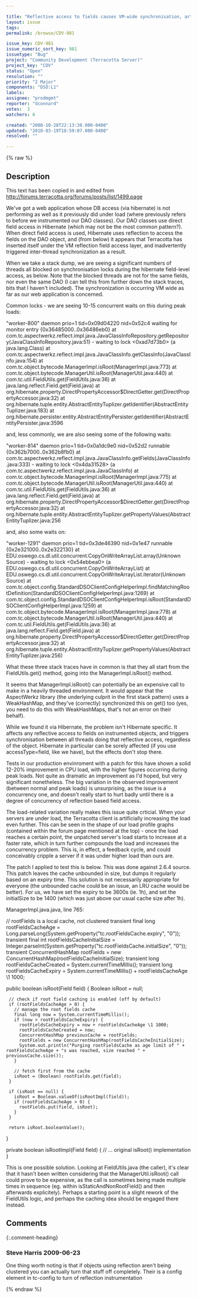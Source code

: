 ```yaml
---

title: "Reflective access to fields causes VM-wide synchronisation, artificially increasing CPU load and synchronisation waits in a highly concurrent environment"
layout: issue
tags: 
permalink: /browse/CDV-981

issue_key: CDV-981
issue_numeric_sort_key: 981
issuetype: "Bug"
project: "Community Development (Terracotta Server)"
project_key: "CDV"
status: "Open"
resolution: ""
priority: "2 Major"
components: "DSO:L1"
labels: 
assignee: "prodmgmt"
reporter: "dconnard"
votes:  3
watchers: 6

created: "2008-10-28T22:13:38.000-0400"
updated: "2010-03-19T18:59:07.000-0400"
resolved: ""

---
```




{% raw %}



## Description

<div markdown="1" class="description">

This text has been copied in and edited from http://forums.terracotta.org/forums/posts/list/1499.page

We've got a web application whose DB access (via hibernate) is not performing as well as it previously did under load (where previously refers to before we instrumented our DAO classes). Our DAO classes use direct field access in Hibernate (which may not be the most common pattern?). When direct field access is used, Hibernate uses reflection to access the fields on the DAO object, and (from below) it appears that Terracotta has inserted itself under the VM reflection field access layer, and inadvertently triggered inter-thread synchronization as a result.

When we take a stack dump, we are seeing a significant numbers of threads all blocked on synchronisation locks during the hibernate field-level access, as below. Note that the blocked threads are not for the same fields, nor even the same DAO (I can tell this from further down the stack traces, bits that I haven't included). The synchronization is occurring VM wide as far as our web application is concerned.

Common locks - we are seeing 10-15 concurrent waits on this during peak loads:

"worker-800" daemon prio=1 tid=0x09d04220 nid=0x52c4 waiting for monitor entry {0x36485000..0x36486eb0}
          at com.tc.aspectwerkz.reflect.impl.java.JavaClassInfoRepository.getRepository(JavaClassInfoRepository.java:51)
         - waiting to lock <0xad7d73b0> (a java.lang.Class)
         at com.tc.aspectwerkz.reflect.impl.java.JavaClassInfo.getClassInfo(JavaClassInfo.java:154)
         at com.tc.object.bytecode.ManagerImpl.isRoot(ManagerImpl.java:773)
         at com.tc.object.bytecode.ManagerUtil.isRoot(ManagerUtil.java:440)
         at com.tc.util.FieldUtils.get(FieldUtils.java:36)
         at java.lang.reflect.Field.get(Field.java)
         at org.hibernate.property.DirectPropertyAccessor$DirectGetter.get(DirectPropertyAccessor.java:32)
         at org.hibernate.tuple.entity.AbstractEntityTuplizer.getIdentifier(AbstractEntityTuplizer.java:183)
         at org.hibernate.persister.entity.AbstractEntityPersister.getIdentifier(AbstractEntityPersister.java:3596

and, less commonly, we are also seeing some of the following waits:

"worker-814" daemon prio=1 tid=0x0a1dc9e0 nid=0x52d2 runnable {0x362b7000..0x362b8fb0}
         at com.tc.aspectwerkz.reflect.impl.java.JavaClassInfo.getFields(JavaClassInfo.java:333)
         - waiting to lock <0x4da31528> (a com.tc.aspectwerkz.reflect.impl.java.JavaClassInfo)
         at com.tc.object.bytecode.ManagerImpl.isRoot(ManagerImpl.java:775)
         at com.tc.object.bytecode.ManagerUtil.isRoot(ManagerUtil.java:440)
         at com.tc.util.FieldUtils.get(FieldUtils.java:36)
         at java.lang.reflect.Field.get(Field.java)
         at org.hibernate.property.DirectPropertyAccessor$DirectGetter.get(DirectPropertyAccessor.java:32)
         at org.hibernate.tuple.entity.AbstractEntityTuplizer.getPropertyValues(AbstractEntityTuplizer.java:256

and, also some waits on:

"worker-1291" daemon prio=1 tid=0x3de46390 nid=0x1e47 runnable {0x2e321000..0x2e322130}
          at EDU.oswego.cs.dl.util.concurrent.CopyOnWriteArrayList.array(Unknown Source)
         - waiting to lock <0x54ebbea0> (a EDU.oswego.cs.dl.util.concurrent.CopyOnWriteArrayList)
         at EDU.oswego.cs.dl.util.concurrent.CopyOnWriteArrayList.iterator(Unknown Source)
         at com.tc.object.config.StandardDSOClientConfigHelperImpl.findMatchingRootDefinition(StandardDSOClientConfigHelperImpl.java:1269)
         at com.tc.object.config.StandardDSOClientConfigHelperImpl.isRoot(StandardDSOClientConfigHelperImpl.java:1259)
         at com.tc.object.bytecode.ManagerImpl.isRoot(ManagerImpl.java:778)
         at com.tc.object.bytecode.ManagerUtil.isRoot(ManagerUtil.java:440)
         at com.tc.util.FieldUtils.get(FieldUtils.java:36)
         at java.lang.reflect.Field.get(Field.java)
         at org.hibernate.property.DirectPropertyAccessor$DirectGetter.get(DirectPropertyAccessor.java:32)
         at org.hibernate.tuple.entity.AbstractEntityTuplizer.getPropertyValues(AbstractEntityTuplizer.java:256)

What these three stack traces have in common is that they all start from the FieldUtils.get() method, going into the ManagerImpl.isRoot() method.

It seems that ManagerImpl.isRoot() can potentially be an expensive call to make in a heavily threaded environment. It would appear that the AspectWerkz library (the underlying culprit in the first stack pattern) uses a WeakHashMap, and they've (correctly) synchronized this on get() too (yes, you need to do this with WeakHashMaps, that's not an error on their behalf).

While we found it via Hibernate, the problem isn't Hibernate specific.  It affects any reflective access to fields on instrumented objects, and triggers synchronisation between all threads doing that reflective access, regardless of the object. Hibernate in particular can be sorely affected (if you use accessType=field, like we have), but the effects don't stop there.

Tests in our production envinroment with a patch for this have shown a solid 12-20% improvement in CPU load, with the higher figures occurring during peak loads. Not quite as dramatic an improvement as I'd hoped, but very significant nonetheless. The big variation in the observed improvement (between normal and peak loads) is unsurprising, as the issue is a concurrency one, and doesn't really start to hurt badly until there is a degree of concurrency of reflection based field access.

The load-related variation really makes this issue quite crticial. When your servers are under load, the Terracotta client is artificially increasing the load even further. This can be seen in the shape of our load profile graphs (contained within the forum page mentioned at the top) - once the load reaches a certain point, the unpatched server's load starts to increase at a faster rate, which in turn further compounds the load and increases the concurrency problem. This is, in effect, a feedback cycle, and could conceivably cripple a server if it was under higher load than ours are.

The patch I applied to test this is below. This was done against 2.6.4 source. This patch leaves the cache unbounded in size, but dumps it regularly based on an expiry time. This solution is not necessarily appropriate for everyone (the unbounded cache could be an issue, an LRU cache would be better). For us, we have set the expiry to be 3600s (ie. 1h), and set the initialSize to be 1400 (which was just above our usual cache size after 1h).

ManagerImpl.java.java, line 765:
 
   // rootFields is a local cache, not clustered
   transient final long rootFieldsCacheAge = Long.parseLong(System.getProperty("tc.rootFieldsCache.expiry", "0"));
   transient final int rootFieldsCacheInitialSize = Integer.parseInt(System.getProperty("tc.rootFieldsCache.initialSize", "0"));
   transient ConcurrentHashMap rootFields = new ConcurrentHashMap(rootFieldsCacheInitialSize);
   transient long rootFieldsCacheCreated = System.currentTimeMillis();
   transient long rootFieldsCacheExpiry = System.currentTimeMillis() + rootFieldsCacheAge \1 1000;
 
   public boolean isRoot(Field field) {
     Boolean isRoot = null;
 
     // check if root field caching is enabled (off by default)
     if (rootFieldsCacheAge > 0) {
       // manage the root fields cache
       final long now = System.currentTimeMillis();
       if (now > rootFieldsCacheExpiry) {
         rootFieldsCacheExpiry = now + rootFieldsCacheAge \1 1000;
         rootFieldsCacheCreated = now;
         ConcurrentHashMap previousCache = rootFields;
         rootFields = new ConcurrentHashMap(rootFieldsCacheInitialSize);
         System.out.println("Purging rootFieldsCache as age limit of " + rootFieldsCacheAge + "s was reached, size reached " + previousCache.size());
       }
 
       // fetch first from the cache
       isRoot = (Boolean) rootFields.get(field);
     }
 
     if (isRoot == null) {
       isRoot = Boolean.valueOf(isRootImpl(field));
       if (rootFieldsCacheAge > 0) {
         rootFields.put(field, isRoot);
       }
     }
 
     return isRoot.booleanValue();
   }
 
   private boolean isRootImpl(Field field) {
   // ... original isRoot() implementation
   }
 
This is one possible solution. Looking at FieldUtils.java (the caller), it's clear that it hasn't been written considering that the ManagerUtil.isRoot() call could prove to be expensive, as the call is sometimes being made multiple times in sequence (eg. within isStaticAndNonRootField() and then afterwards explicitely). Perhaps a starting point is a slight rework of the FieldUtils logic, and perhaps the caching idea should be engaged there instead.

</div>

## Comments


{:.comment-heading}
### **Steve Harris** <span class="date">2009-06-23</span>

<div markdown="1" class="comment">

One thing worth noting is that if objects using reflection aren't being clustered you can actually turn that stuff off completely. Their is a config element in tc-config to turn of reflection instrumentation

</div>



{% endraw %}
